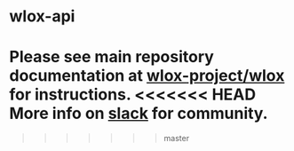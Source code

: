wlox-api
========

Please see main repository documentation at [wlox-project/wlox](http://www.github.com/wlox-project/wlox) for instructions.
<<<<<<< HEAD
More info on [slack](http://wlox.slack.org) for community.
=======
>>>>>>> master
